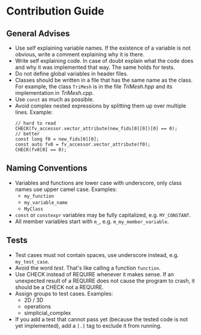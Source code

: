 # Contribution Guide

## General Advises

- Use self explaining variable names. If the existence of a variable is not obvious, write a comment explaining why it is there.
- Write self explaining code. In case of doubt explain what the code does and why it was implemented that way. The same holds for tests.
- Do not define global variables in header files.
- Classes should be written in a file that has the same name as the class. For example, the class `TriMesh` is in the file _TriMesh.hpp_ and its implementation in _TriMesh.cpp_.
- Use `const` as much as possible.
- Avoid complex nested expressions by splitting them up over multiple lines. Example:
  ```
  // hard to read
  CHECK(fv_accessor.vector_attribute(new_fids[0][0])[0] == 0);
  // better
  const long f0 = new_fids[0][0];
  const auto fv0 = fv_accessor.vector_attribute(f0);
  CHECK(fv0[0] == 0);
  ```

## Naming Conventions

- Variables and functions are lower case with underscore, only class names use upper camel case. Examples:
  - `my_function`
  - `my_variable_name`
  - `MyClass`
- `const` or `constexpr` variables may be fully capitalized, e.g. `MY_CONSTANT`.
- All member variables start with `m_`, e.g. `m_my_member_variable`.

## Tests

- Test cases must not contain spaces, use underscore instead, e.g. `my_test_case`.
- Avoid the word _test_. That's like calling a function `function`.
- Use CHECK instead of REQUIRE whenever it makes sense. If an unexpected result of a REQUIRE does not cause the program to crash, it should be a CHECK not a REQUIRE.
- Assign groups to test cases. Examples:
  - 2D / 3D
  - operations
  - simplicial_complex
- If you add a test that cannot pass yet (because the tested code is not yet implemented), add a `[.]` tag to exclude it from running.
